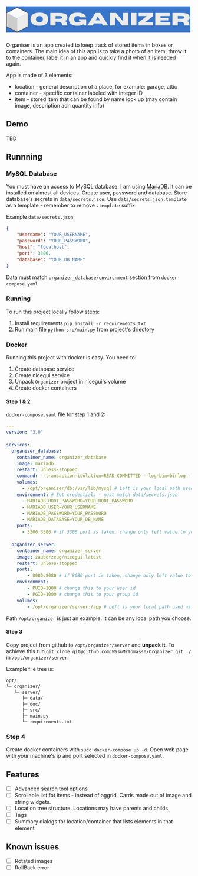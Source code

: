 # ![organizer_logo](data/organizer_logo.png)

Organiser is an app created to keep track of stored items in boxes or containers.
The main idea of this app is to take a photo of an item, throw it to the container, label it in an app and quickly find it when it is needed again.

App is made of 3 elements:
- location - general description of a place, for example: garage, attic
- container - specific container labeled with integer ID
- item - stored item that can be found by name look up (may contain image, description adn quantity info)

## Demo

TBD

## Runnning

### MySQL Database

You must have an access to MySQL database. I am using [MariaDB](https://mariadb.org/).
It can be installed on almost all devices. Create user, password and database.
Store database's secrets in `data/secrets.json`.
Use `data/secrets.json.template` as a template - remember to remove `.template` suffix.

Example `data/secrets.json`:
```json
{
    "username": "YOUR_USERNAME",
    "password": "YOUR_PASSWORD",
    "host": "localhost",
    "port": 3306,
    "database": "YOUR_DB_NAME"
}
```
Data must match `organizer_database/environment` section from `docker-compose.yaml`

### Running

To run this project locally follow steps:
1. Install requirements `pip install -r requirements.txt`
2. Run main file `python src/main.py` from project's driectory

### Docker

Running this project with docker is easy.
You need to:
1. Create database service
2. Create nicegui service
3. Unpack `Organizer` project in nicegui's volume
4. Create docker containers

#### Step 1 & 2

`docker-compose.yaml` file for step 1 and 2:
```yaml
---
version: "3.0"

services:
  organizer_database:
    container_name: organizer_database
    image: mariadb
    restart: unless-stopped
    command: --transaction-isolation=READ-COMMITTED --log-bin=binlog --binlog-format=ROW
    volumes:
      - /opt/organizer/db:/var/lib/mysql # Left is your local path used as database's volume
    environment: # Set credentials - must match data/secrets.json
      - MARIADB_ROOT_PASSWORD=YOUR_ROOT_PASSWORD
      - MARIADB_USER=YOUR_USERNAME
      - MARIADB_PASSWORD=YOUR_PASSWORD
      - MARIADB_DATABASE=YOUR_DB_NAME
    ports:
      - 3306:3306 # if 3306 port is taken, change only left value to you liking

  organizer_server:
    container_name: organizer_server
    image: zauberzeug/nicegui:latest
    restart: unless-stopped
    ports:
        - 8080:8080 # if 8080 port is taken, change only left value to you liking
    environment:
        - PUID=1000 # change this to your user id
        - PGID=1000 # change this to your group id
    volumes:
        - /opt/organizer/server:/app # Left is your local path used as nicegui's volume
```

Path `/opt/organizer` is just an example. It can be any local path you choose.

#### Step 3

Copy project from github to `/opt/organizer/server` and **unpack it**. 
To achieve this run `git clone git@github.com:WasuMrTomass0/Organizer.git ./` in `/opt/organizer/server`.

Example file tree is:
```ascii
opt/
└─ organizer/
   └─ server/
      ├─ data/
      ├─ doc/
      ├─ src/
      ├─ main.py
      └─ requirements.txt
```

### Step 4

Create docker containers with `sudo docker-compose up -d`. 
Open web page with your machine's ip and port selected in `docker-compose.yaml`.

## Features

- [ ] Advanced search tool options
- [ ] Scrollable list fot items - instead of aggrid. Cards made out of image and string widgets.
- [ ] Location tree structure. Locations may have parents and childs
- [ ] Tags
- [ ] Summary dialogs for location/container that lists elements in that element

## Known issues

- [ ] Rotated images
- [ ] RollBack error
